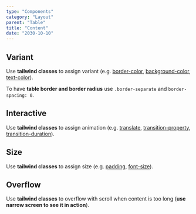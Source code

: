 ```yaml
---
type: "Components"
category: "Layout"
parent: "Table"
title: "Content"
date: "2030-10-10"
---
```


## Variant

Use **tailwind classes** to assign variant (e.g. [border-color](https://tailwindcss.com/docs/border-color), [background-color](https://tailwindcss.com/docs/background-color), [text-color](https://tailwindcss.com/docs/text-color)).

<demo>
  <demoinline src="demos/components/table/variant">
  </demoinline>
</demo>

To have **table border and border radius** use `.border-separate` and `border-spacing: 0`.

<demo>
  <demoinline src="demos/components/table/border">
  </demoinline>
</demo>

## Interactive

Use **tailwind classes** to assign animation (e.g. [translate](https://tailwindcss.com/docs/translate), [transition-property](https://tailwindcss.com/docs/transition-property), [transition-duration](https://tailwindcss.com/docs/transition-duration)).

<demo>
  <demoinline src="demos/components/table/interactive">
  </demoinline>
</demo>

## Size

Use **tailwind classes** to assign size (e.g. [padding](https://tailwindcss.com/docs/padding), [font-size](https://tailwindcss.com/docs/font-size)).

<demo>
  <demoinline src="demos/components/table/size">
  </demoinline>
</demo>

## Overflow

Use **tailwind classes** to overflow with scroll when content is too long (**use narrow screen to see it in action**).

<demo>
  <demoinline src="demos/components/table/overflow">
  </demoinline>
</demo>
